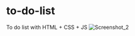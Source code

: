 # to-do-list
To do list with HTML + CSS + JS
![Screenshot_2](https://github.com/user-attachments/assets/40ff0cbb-afc6-48fe-b710-2e9f0fcd31ee)
